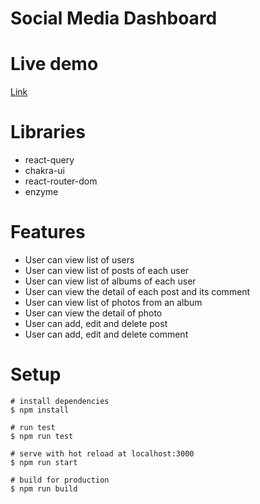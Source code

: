 # Social Media Dashboard

# Live demo

[Link](https://social-media-dashboard-hkl.netlify.app/)

# Libraries

- react-query
- chakra-ui
- react-router-dom
- enzyme

# Features

- User can view list of users
- User can view list of posts of each user
- User can view list of albums of each user
- User can view the detail of each post and its comment
- User can view list of photos from an album
- User can view the detail of photo
- User can add, edit and delete post
- User can add, edit and delete comment

# Setup

```
# install dependencies
$ npm install

# run test
$ npm run test

# serve with hot reload at localhost:3000
$ npm run start

# build for production
$ npm run build
```
